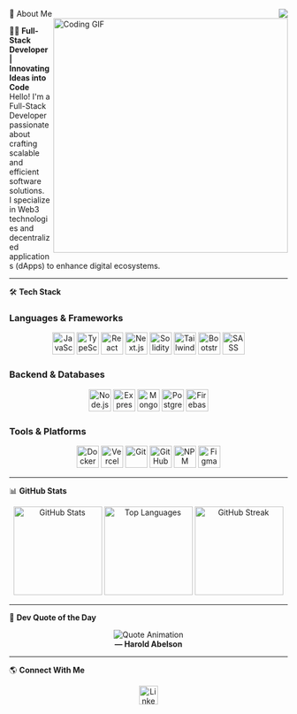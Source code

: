 🚀 About Me
<img align="right" src="https://visitor-badge.laobi.icu/badge?page_id=sakshat10.sakshat10&left_color=royalblue&right_color=forestgreen&left_text=Visit%20No." />  
<img align="right" height="424" src="https://user-images.githubusercontent.com/74038190/225813708-98b745f2-7d22-48cf-9150-083f1b00d6c9.gif" alt="Coding GIF" />

👨‍💻 **Full-Stack Developer | Innovating Ideas into Code**  
Hello! I'm a Full-Stack Developer passionate about crafting scalable and efficient software solutions.  
I specialize in Web3 technologies and decentralized applications (dApps) to enhance digital ecosystems.  

---

🛠 **Tech Stack**  

### **Languages & Frameworks**
<div align="center">  
  <img src="https://cdn.jsdelivr.net/gh/devicons/devicon/icons/javascript/javascript-original.svg" height="40" alt="JavaScript" />
  <img src="https://cdn.jsdelivr.net/gh/devicons/devicon/icons/typescript/typescript-original.svg" height="40" alt="TypeScript" />
  <img src="https://cdn.jsdelivr.net/gh/devicons/devicon/icons/react/react-original.svg" height="40" alt="React" />
  <img src="https://cdn.jsdelivr.net/gh/devicons/devicon/icons/nextjs/nextjs-original.svg" height="40" alt="Next.js" />
  <img src="https://cdn.jsdelivr.net/gh/devicons/devicon/icons/solidity/solidity-plain.svg" height="40" alt="Solidity" />
  <img src="https://cdn.jsdelivr.net/gh/devicons/devicon/icons/tailwindcss/tailwindcss-original-wordmark.svg" height="40" alt="Tailwind CSS" />
  <img src="https://cdn.jsdelivr.net/gh/devicons/devicon/icons/bootstrap/bootstrap-original.svg" height="40" alt="Bootstrap" />
  <img src="https://cdn.jsdelivr.net/gh/devicons/devicon/icons/sass/sass-original.svg" height="40" alt="SASS" />
</div>  

### **Backend & Databases**
<div align="center">  
  <img src="https://cdn.jsdelivr.net/gh/devicons/devicon/icons/nodejs/nodejs-original.svg" height="40" alt="Node.js" />
  <img src="https://cdn.jsdelivr.net/gh/devicons/devicon/icons/express/express-original.svg" height="40" alt="Express.js" />
  <img src="https://cdn.jsdelivr.net/gh/devicons/devicon/icons/mongodb/mongodb-original.svg" height="40" alt="MongoDB" />
  <img src="https://cdn.jsdelivr.net/gh/devicons/devicon/icons/postgresql/postgresql-original.svg" height="40" alt="PostgreSQL" />
  <img src="https://cdn.jsdelivr.net/gh/devicons/devicon/icons/firebase/firebase-plain.svg" height="40" alt="Firebase" />
</div>  

### **Tools & Platforms**
<div align="center">  
  <img src="https://cdn.jsdelivr.net/gh/devicons/devicon/icons/docker/docker-original.svg" height="40" alt="Docker" />
  <img src="https://cdn.jsdelivr.net/gh/devicons/devicon/icons/vercel/vercel-original.svg" height="40" alt="Vercel" />
  <img src="https://cdn.jsdelivr.net/gh/devicons/devicon/icons/git/git-original.svg" height="40" alt="Git" />
  <img src="https://cdn.jsdelivr.net/gh/devicons/devicon/icons/github/github-original.svg" height="40" alt="GitHub" />
  <img src="https://cdn.jsdelivr.net/gh/devicons/devicon/icons/npm/npm-original-wordmark.svg" height="40" alt="NPM" />
  <img src="https://cdn.jsdelivr.net/gh/devicons/devicon/icons/figma/figma-original.svg" height="40" alt="Figma" />
</div>  

---

📊 **GitHub Stats**
<div align="center">  
  <img src="https://github-readme-stats.vercel.app/api?username=sakshat10&show_icons=true&theme=radical&hide_border=true" height="160" alt="GitHub Stats" />
  <img src="https://github-readme-stats.vercel.app/api/top-langs?username=sakshat10&layout=compact&langs_count=6&theme=radical&hide_border=true" height="160" alt="Top Languages" />
  <img src="https://streak-stats.demolab.com?user=sakshat10&theme=radical&hide_border=true" height="160" alt="GitHub Streak" />
</div>  

---

📜 **Dev Quote of the Day**
<div align="center">
  <img src="https://readme-typing-svg.herokuapp.com?font=Fira+Code&size=22&pause=1000&color=F75C7E&center=true&width=650&lines=%22Programs+must+be+written+for+people+to+read%2C;and+only+incidentally+for+machines+to+execute.%22" alt="Quote Animation" />
  <br/>
  <strong>— Harold Abelson</strong>
</div>

---

🌎 **Connect With Me**  
<div align="center">  
  <a href="https://www.linkedin.com/in/sakshat-kumar-611850278/" target="_blank">  
    <img src="https://img.shields.io/badge/LinkedIn-0077B5?logo=linkedin&logoColor=white&style=for-the-badge" height="34" alt="LinkedIn" />  
  </a>  
</div>
